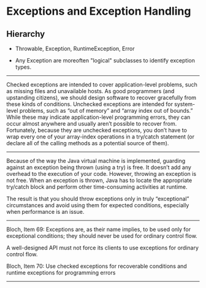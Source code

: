 # Exceptions and Exception Handling

## Hierarchy

* Throwable, Exception, RuntimeException, Error

* Any Exception are moreoften "logical" subclasses to identify exception types.

---

Checked exceptions are intended to cover application-level problems, such as missing files and unavailable hosts. As good programmers (and upstanding citizens), we should design software to recover gracefully from these kinds of conditions. Unchecked exceptions are intended for system-level problems, such as “out of memory” and “array index out of bounds.” While these may indicate application-level programming errors, they can occur almost anywhere and usually aren’t possible to recover from. Fortunately, because they are unchecked exceptions, you don’t have to wrap every one of your array-index operations in a try/catch statement (or declare all of the calling methods as a potential source of them).

---

Because of the way the Java virtual machine is implemented, guarding against an exception being thrown (using a try) is free. It doesn’t add any overhead to the execution of your code. However, throwing an exception is not free. When an exception is thrown, Java has to locate the appropriate try/catch block and perform other time-consuming activities at runtime.

The result is that you should throw exceptions only in truly “exceptional” circumstances and avoid using them for expected conditions, especially when performance is an issue.

---

Bloch, Item 69:
Exceptions are, as their name implies, to be used only for exceptional conditions; they should never be used for ordinary control flow.

A well-designed API must not force its clients to use exceptions for ordinary control flow.

Bloch, Item 70: Use checked exceptions for recoverable conditions and runtime exceptions for programming errors

---
